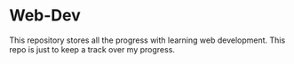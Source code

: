 # Web-Dev
This repository stores all the progress with learning web development. This repo is just to keep a track over my progress.
